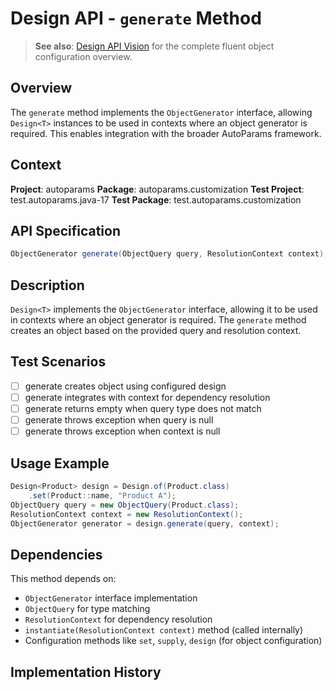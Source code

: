 # Design API - `generate` Method

> **See also**: [Design API Vision](design.md) for the complete fluent object configuration overview.

## Overview

The `generate` method implements the `ObjectGenerator` interface, allowing `Design<T>` instances to be used in contexts where an object generator is required. This enables integration with the broader AutoParams framework.

## Context

**Project**: autoparams
**Package**: autoparams.customization
**Test Project**: test.autoparams.java-17
**Test Package**: test.autoparams.customization

## API Specification

```java
ObjectGenerator generate(ObjectQuery query, ResolutionContext context);
```

## Description

`Design<T>` implements the `ObjectGenerator` interface, allowing it to be used in contexts where an object generator is required. The `generate` method creates an object based on the provided query and resolution context.

## Test Scenarios

- [ ] generate creates object using configured design
- [ ] generate integrates with context for dependency resolution
- [ ] generate returns empty when query type does not match
- [ ] generate throws exception when query is null
- [ ] generate throws exception when context is null

## Usage Example

```java
Design<Product> design = Design.of(Product.class)
    .set(Product::name, "Product A");
ObjectQuery query = new ObjectQuery(Product.class);
ResolutionContext context = new ResolutionContext();
ObjectGenerator generator = design.generate(query, context);
```

## Dependencies

This method depends on:
- `ObjectGenerator` interface implementation
- `ObjectQuery` for type matching
- `ResolutionContext` for dependency resolution
- `instantiate(ResolutionContext context)` method (called internally)
- Configuration methods like `set`, `supply`, `design` (for object configuration)

## Implementation History
